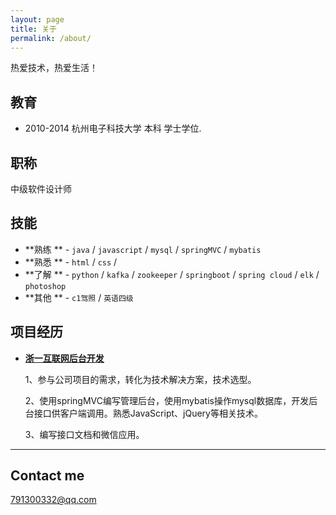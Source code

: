```yaml
---
layout: page
title: 关于
permalink: /about/
---
```


热爱技术，热爱生活！

## 教育

* 2010-2014 杭州电子科技大学 本科 学士学位.

## 职称

中级软件设计师

## 技能

* **熟练 ** - `java` / `javascript` / `mysql` / `springMVC` / `mybatis`
* **熟悉 ** - `html` / `css` / 
* **了解 ** - `python` / `kafka` / `zookeeper` / `springboot` / `spring cloud` / `elk` / `photoshop`
* **其他 ** - `c1驾照` / `英语四级` 
    
    
## 项目经历


* [**浙一互联网后台开发**](#) 
   
   1、参与公司项目的需求，转化为技术解决方案，技术选型。
   
   2、使用springMVC编写管理后台，使用mybatis操作mysql数据库，开发后台接口供客户端调用。熟悉JavaScript、jQuery等相关技术。
   
   3、编写接口文档和微信应用。

***

## Contact me

[791300332@qq.com](mailto:791300332@qq.com)